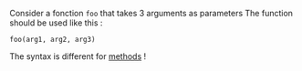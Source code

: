 Consider a fonction `foo` that takes 3 arguments as parameters
The function should be used like this :
```skribi
foo(arg1, arg2, arg3)
```
The syntax is different for [methods](English/syntax/POO/methods/call.md) !
